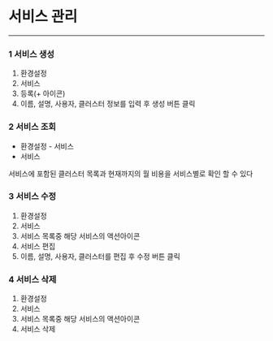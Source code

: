 # 서비스 관리

---

### 1 서비스 생성

1. 환경설정
2. 서비스
3. 등록\(+ 아이콘\)
4. 이름, 설명, 사용자, 클러스터 정보를 입력 후 생성 버튼 클릭

### 2 서비스 조회

* 환경설정 - 서비스 
* 서비스

서비스에 포함된 클러스터 목록과 현재까지의 월 비용을 서비스별로 확인 할 수 있다

### 3 서비스 수정

1. 환경설정
2. 서비스
3. 서비스 목록중 해당 서비스의 액션아이콘
4. 서비스 편집
5. 이름, 설명, 사용자, 클러스터를 편집 후 수정 버튼 클릭

### 4 서비스 삭제

1. 환경설정
2. 서비스
3. 서비스 목록중 해당 서비스의 액션아이콘
4. 서비스 삭제



